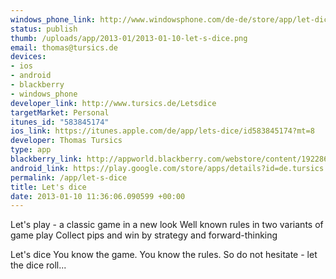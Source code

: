 ```yaml
--- 
windows_phone_link: http://www.windowsphone.com/de-de/store/app/let-dice/d848ac3a-fac1-428b-832f-193bc0d6c54b
status: publish
thumb: /uploads/app/2013-01/2013-01-10-let-s-dice.png
email: thomas@tursics.de
devices: 
- ios
- android
- blackberry
- windows_phone
developer_link: http://www.tursics.de/Letsdice
targetMarket: Personal
itunes_id: "583845174"
ios_link: https://itunes.apple.com/de/app/lets-dice/id583845174?mt=8
developer: Thomas Tursics
type: app
blackberry_link: http://appworld.blackberry.com/webstore/content/19228612/?lang=de
android_link: https://play.google.com/store/apps/details?id=de.tursics.letsdice
permalink: /app/let-s-dice
title: Let's dice
date: 2013-01-10 11:36:06.090599 +00:00
---
```


Let's play - a classic game in a new look
Well known rules in two variants of game play
Collect pips and win by strategy and forward-thinking

Let's dice
You know the game. You know the rules. So do not hesitate - let the dice roll...
